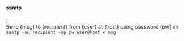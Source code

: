 #### ssmtp
:   
    Send {msg} to {recipient} from {user} at {host} using password {pw}
    ```sh
    ssmtp -au recipient -ap pw user@host < msg
    ```
